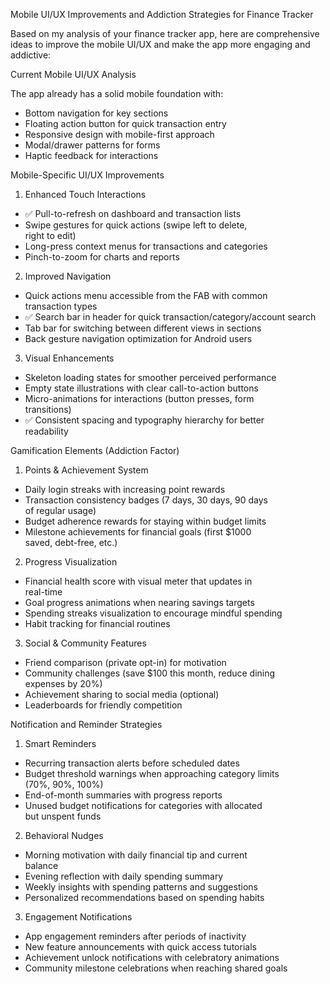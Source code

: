 Mobile UI/UX Improvements and Addiction Strategies for 
  Finance Tracker

  Based on my analysis of your finance tracker app, here are
  comprehensive ideas to improve the mobile UI/UX and make the
   app more engaging and addictive:

  Current Mobile UI/UX Analysis

  The app already has a solid mobile foundation with:
  - Bottom navigation for key sections
  - Floating action button for quick transaction entry
  - Responsive design with mobile-first approach
  - Modal/drawer patterns for forms
  - Haptic feedback for interactions

  Mobile-Specific UI/UX Improvements

  1. Enhanced Touch Interactions

  - ✅ Pull-to-refresh on dashboard and transaction lists
  - Swipe gestures for quick actions (swipe left to delete,       
  right to edit)
  - Long-press context menus for transactions and categories      
  - Pinch-to-zoom for charts and reports

  2. Improved Navigation

  - Quick actions menu accessible from the FAB with common        
  transaction types
  - ✅ Search bar in header for quick
  transaction/category/account search
  - Tab bar for switching between different views in sections     
  - Back gesture navigation optimization for Android users        

  3. Visual Enhancements

  - Skeleton loading states for smoother perceived performance    
  - Empty state illustrations with clear call-to-action
  buttons
  - Micro-animations for interactions (button presses, form       
  transitions)
  - ✅ Consistent spacing and typography hierarchy for better        
  readability

  Gamification Elements (Addiction Factor)

  1. Points & Achievement System

  - Daily login streaks with increasing point rewards
  - Transaction consistency badges (7 days, 30 days, 90 days      
  of regular usage)
  - Budget adherence rewards for staying within budget limits     
  - Milestone achievements for financial goals (first $1000       
  saved, debt-free, etc.)

  2. Progress Visualization

  - Financial health score with visual meter that updates in      
  real-time
  - Goal progress animations when nearing savings targets
  - Spending streaks visualization to encourage mindful
  spending
  - Habit tracking for financial routines

  3. Social & Community Features

  - Friend comparison (private opt-in) for motivation
  - Community challenges (save $100 this month, reduce dining     
  expenses by 20%)
  - Achievement sharing to social media (optional)
  - Leaderboards for friendly competition

  Notification and Reminder Strategies

  1. Smart Reminders

  - Recurring transaction alerts before scheduled dates
  - Budget threshold warnings when approaching category limits    
   (70%, 90%, 100%)
  - End-of-month summaries with progress reports
  - Unused budget notifications for categories with allocated     
  but unspent funds

  2. Behavioral Nudges

  - Morning motivation with daily financial tip and current       
  balance
  - Evening reflection with daily spending summary
  - Weekly insights with spending patterns and suggestions        
  - Personalized recommendations based on spending habits

  3. Engagement Notifications

  - App engagement reminders after periods of inactivity
  - New feature announcements with quick access tutorials
  - Achievement unlock notifications with celebratory
  animations
  - Community milestone celebrations when reaching shared
  goals
